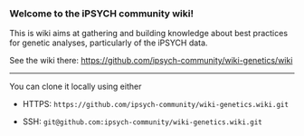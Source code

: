 ### Welcome to the iPSYCH community wiki!

This is wiki aims at gathering and building knowledge about best practices for genetic analyses, particularly of the iPSYCH data.

See the wiki there: https://github.com/ipsych-community/wiki-genetics/wiki

***

You can clone it locally using either

- HTTPS: `https://github.com/ipsych-community/wiki-genetics.wiki.git`

- SSH: `git@github.com:ipsych-community/wiki-genetics.wiki.git`
